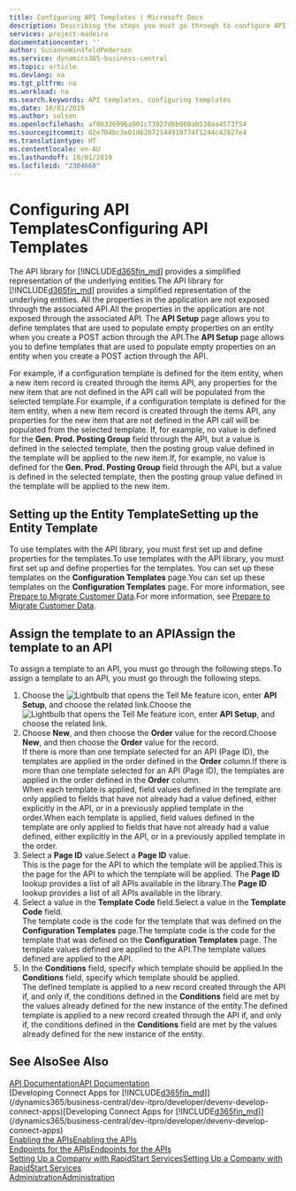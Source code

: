 ```yaml
---
title: Configuring API Templates | Microsoft Docs
description: Describing the steps you must go through to configure API templates for Dynamics 365 Business Central.
services: project-madeira
documentationcenter: ''
author: SusanneWindfeldPedersen
ms.service: dynamics365-business-central
ms.topic: article
ms.devlang: na
ms.tgt_pltfrm: na
ms.workload: na
ms.search.keywords: API templates, configuring templates
ms.date: 10/01/2019
ms.author: solsen
ms.openlocfilehash: af06336996a901c73927d6b060ab530aa4573f54
ms.sourcegitcommit: 02e704bc3e01d62072144919774f1244c42827e4
ms.translationtype: HT
ms.contentlocale: en-AU
ms.lasthandoff: 10/01/2019
ms.locfileid: "2304668"
---
```

# <a name="configuring-api-templates"></a><span data-ttu-id="e674a-103">Configuring API Templates</span><span class="sxs-lookup"><span data-stu-id="e674a-103">Configuring API Templates</span></span>
<span data-ttu-id="e674a-104">The API library for [!INCLUDE[d365fin_md](includes/d365fin_md.md)] provides a simplified representation of the underlying entities.</span><span class="sxs-lookup"><span data-stu-id="e674a-104">The API library for [!INCLUDE[d365fin_md](includes/d365fin_md.md)] provides a simplified representation of the underlying entities.</span></span> <span data-ttu-id="e674a-105">All the properties in the application are not exposed through the associated API.</span><span class="sxs-lookup"><span data-stu-id="e674a-105">All the properties in the application are not exposed through the associated API.</span></span> <span data-ttu-id="e674a-106">The **API Setup** page allows you to define templates that are used to populate empty properties on an entity when you create a POST action through the API.</span><span class="sxs-lookup"><span data-stu-id="e674a-106">The **API Setup** page allows you to define templates that are used to populate empty properties on an entity when you create a POST action through the API.</span></span> 

<span data-ttu-id="e674a-107">For example, if a configuration template is defined for the item entity, when a new item record is created through the items API, any properties for the new item that are not defined in the API call will be populated from the selected template.</span><span class="sxs-lookup"><span data-stu-id="e674a-107">For example, if a configuration template is defined for the item entity, when a new item record is created through the items API, any properties for the new item that are not defined in the API call will be populated from the selected template.</span></span> <span data-ttu-id="e674a-108">If, for example, no value is defined for the **Gen. Prod. Posting Group** field through the API, but a value is defined in the selected template, then the posting group value defined in the template will be applied to the new item.</span><span class="sxs-lookup"><span data-stu-id="e674a-108">If, for example, no value is defined for the **Gen. Prod. Posting Group** field through the API, but a value is defined in the selected template, then the posting group value defined in the template will be applied to the new item.</span></span> 

## <a name="setting-up-the-entity-template"></a><span data-ttu-id="e674a-109">Setting up the Entity Template</span><span class="sxs-lookup"><span data-stu-id="e674a-109">Setting up the Entity Template</span></span>
<span data-ttu-id="e674a-110">To use templates with the API library, you must first set up and define properties for the templates.</span><span class="sxs-lookup"><span data-stu-id="e674a-110">To use templates with the API library, you must first set up and define properties for the templates.</span></span> <span data-ttu-id="e674a-111">You can set up these templates on the **Configuration Templates** page.</span><span class="sxs-lookup"><span data-stu-id="e674a-111">You can set up these templates on the **Configuration Templates** page.</span></span> <span data-ttu-id="e674a-112">For more information, see [Prepare to Migrate Customer Data](admin-use-templates-to-prepare-customer-data-for-migration.md).</span><span class="sxs-lookup"><span data-stu-id="e674a-112">For more information, see [Prepare to Migrate Customer Data](admin-use-templates-to-prepare-customer-data-for-migration.md).</span></span> 

## <a name="assign-the-template-to-an-api"></a><span data-ttu-id="e674a-113">Assign the template to an API</span><span class="sxs-lookup"><span data-stu-id="e674a-113">Assign the template to an API</span></span>

<span data-ttu-id="e674a-114">To assign a template to an API, you must go through the following steps.</span><span class="sxs-lookup"><span data-stu-id="e674a-114">To assign a template to an API, you must go through the following steps.</span></span>

1. <span data-ttu-id="e674a-115">Choose the ![Lightbulb that opens the Tell Me feature](media/ui-search/search_small.png "Tell me what you want to do") icon, enter **API Setup**, and choose the related link.</span><span class="sxs-lookup"><span data-stu-id="e674a-115">Choose the ![Lightbulb that opens the Tell Me feature](media/ui-search/search_small.png "Tell me what you want to do") icon, enter **API Setup**, and choose the related link.</span></span>
2. <span data-ttu-id="e674a-116">Choose **New**, and then choose the **Order** value for the record.</span><span class="sxs-lookup"><span data-stu-id="e674a-116">Choose **New**, and then choose the **Order** value for the record.</span></span>  
<span data-ttu-id="e674a-117">If there is more than one template selected for an API (Page ID), the templates are applied in the order defined in the **Order** column.</span><span class="sxs-lookup"><span data-stu-id="e674a-117">If there is more than one template selected for an API (Page ID), the templates are applied in the order defined in the **Order** column.</span></span>   
<span data-ttu-id="e674a-118">When each template is applied, field values defined in the template are only applied to fields that have not already had a value defined, either explicitly in the API, or in a previously applied template in the order.</span><span class="sxs-lookup"><span data-stu-id="e674a-118">When each template is applied, field values defined in the template are only applied to fields that have not already had a value defined, either explicitly in the API, or in a previously applied template in the order.</span></span> 
3. <span data-ttu-id="e674a-119">Select a **Page ID** value.</span><span class="sxs-lookup"><span data-stu-id="e674a-119">Select a **Page ID** value.</span></span>  
<span data-ttu-id="e674a-120">This is the page for the API to which the template will be applied.</span><span class="sxs-lookup"><span data-stu-id="e674a-120">This is the page for the API to which the template will be applied.</span></span> <span data-ttu-id="e674a-121">The **Page ID** lookup provides a list of all APIs available in the library.</span><span class="sxs-lookup"><span data-stu-id="e674a-121">The **Page ID** lookup provides a list of all APIs available in the library.</span></span>
4. <span data-ttu-id="e674a-122">Select a value in the **Template Code** field.</span><span class="sxs-lookup"><span data-stu-id="e674a-122">Select a value in the **Template Code** field.</span></span>  
<span data-ttu-id="e674a-123">The template code is the code for the template that was defined on the **Configuration Templates** page.</span><span class="sxs-lookup"><span data-stu-id="e674a-123">The template code is the code for the template that was defined on the **Configuration Templates** page.</span></span> <span data-ttu-id="e674a-124">The template values defined are applied to the API.</span><span class="sxs-lookup"><span data-stu-id="e674a-124">The template values defined are applied to the API.</span></span> 
5. <span data-ttu-id="e674a-125">In the **Conditions** field, specify which template should be applied.</span><span class="sxs-lookup"><span data-stu-id="e674a-125">In the **Conditions** field, specify which template should be applied.</span></span>  
<span data-ttu-id="e674a-126">The defined template is applied to a new record created through the API if, and only if, the conditions defined in the **Conditions** field are met by the values already defined for the new instance of the entity.</span><span class="sxs-lookup"><span data-stu-id="e674a-126">The defined template is applied to a new record created through the API if, and only if, the conditions defined in the **Conditions** field are met by the values already defined for the new instance of the entity.</span></span>

## <a name="see-also"></a><span data-ttu-id="e674a-127">See Also</span><span class="sxs-lookup"><span data-stu-id="e674a-127">See Also</span></span>
[<span data-ttu-id="e674a-128">API Documentation</span><span class="sxs-lookup"><span data-stu-id="e674a-128">API Documentation</span></span>](/dynamics-nav/fin-graph)  
<span data-ttu-id="e674a-129">[Developing Connect Apps for [!INCLUDE[d365fin_md](includes/d365fin_md.md)]](/dynamics365/business-central/dev-itpro/developer/devenv-develop-connect-apps)</span><span class="sxs-lookup"><span data-stu-id="e674a-129">[Developing Connect Apps for [!INCLUDE[d365fin_md](includes/d365fin_md.md)]](/dynamics365/business-central/dev-itpro/developer/devenv-develop-connect-apps)</span></span>  
[<span data-ttu-id="e674a-130">Enabling the APIs</span><span class="sxs-lookup"><span data-stu-id="e674a-130">Enabling the APIs</span></span>](/dynamics-nav/enabling-apis-for-dynamics-nav)  
[<span data-ttu-id="e674a-131">Endpoints for the APIs</span><span class="sxs-lookup"><span data-stu-id="e674a-131">Endpoints for the APIs</span></span>](/dynamics-nav/endpoints-apis-for-dynamics)  
[<span data-ttu-id="e674a-132">Setting Up a Company with RapidStart Services</span><span class="sxs-lookup"><span data-stu-id="e674a-132">Setting Up a Company with RapidStart Services</span></span>](admin-set-up-a-company-with-rapidstart.md)  
[<span data-ttu-id="e674a-133">Administration</span><span class="sxs-lookup"><span data-stu-id="e674a-133">Administration</span></span>](admin-setup-and-administration.md)